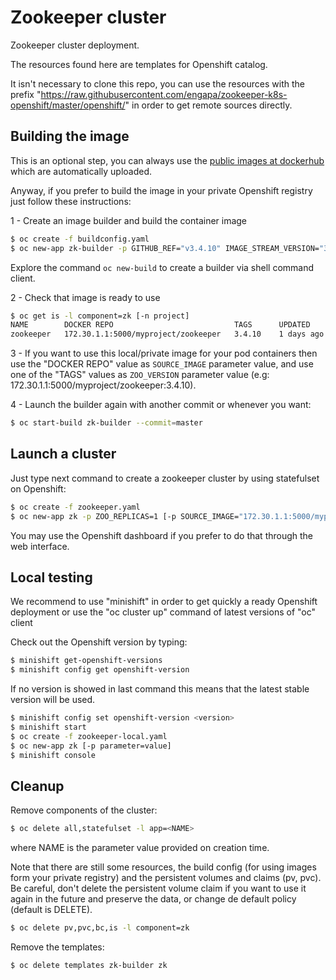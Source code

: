 # Zookeeper cluster

Zookeeper cluster deployment.

The resources found here are templates for Openshift catalog.

It isn't necessary to clone this repo, you can use the resources with the prefix "https://raw.githubusercontent.com/engapa/zookeeper-k8s-openshift/master/openshift/" in order to get remote sources directly.

## Building the image

This is an optional step, you can always use the [public images at dockerhub](https://hub.docker.com/r/engapa/zookeeper) which are automatically uploaded.

Anyway, if you prefer to build the image in your private Openshift registry just follow these instructions:

1 - Create an image builder and build the container image

```sh
$ oc create -f buildconfig.yaml
$ oc new-app zk-builder -p GITHUB_REF="v3.4.10" IMAGE_STREAM_VERSION="3.4.10"
```

Explore the command `oc new-build` to create a builder via shell command client.

2 - Check that image is ready to use

```sh
$ oc get is -l component=zk [-n project]
NAME        DOCKER REPO                           TAGS      UPDATED
zookeeper   172.30.1.1:5000/myproject/zookeeper   3.4.10    1 days ago
```

3 - If you want to use this local/private image for your pod containers then use the "DOCKER REPO" value as `SOURCE_IMAGE` parameter value, and use one of the "TAGS" values as `ZOO_VERSION` parameter value (e.g: 172.30.1.1:5000/myproject/zookeeper:3.4.10).

4 - Launch the builder again with another commit or whenever you want:

```sh
$ oc start-build zk-builder --commit=master
```

## Launch a cluster

Just type next command to create a zookeeper cluster by using statefulset on Openshift:

```bash
$ oc create -f zookeeper.yaml
$ oc new-app zk -p ZOO_REPLICAS=1 [-p SOURCE_IMAGE="172.30.1.1:5000/myproject/zookeeper:3.4.10"]
```

You may use the Openshift dashboard if you prefer to do that through the web interface.

## Local testing

We recommend to use "minishift" in order to get quickly a ready Openshift deployment or use the "oc cluster up" command of latest versions of "oc" client

Check out the Openshift version by typing:

```bash
$ minishift get-openshift-versions
$ minishift config get openshift-version
```

If no version is showed in last command this means that the latest stable version will be used.

```bash
$ minishift config set openshift-version <version>
$ minishift start
$ oc create -f zookeeper-local.yaml
$ oc new-app zk [-p parameter=value]
$ minishift console
```

## Cleanup

Remove components of the cluster:

```sh
$ oc delete all,statefulset -l app=<NAME>
```
where NAME is the parameter value provided on creation time.

Note that there are still some resources, the build config (for using images form your private registry) and the persistent volumes and claims (pv, pvc).
Be careful, don't delete the persistent volume claim if you want to use it again in the future and preserve the data, or change de default policy (default is DELETE).

```sh
$ oc delete pv,pvc,bc,is -l component=zk
```

Remove the templates:

```sh
$ oc delete templates zk-builder zk
```






